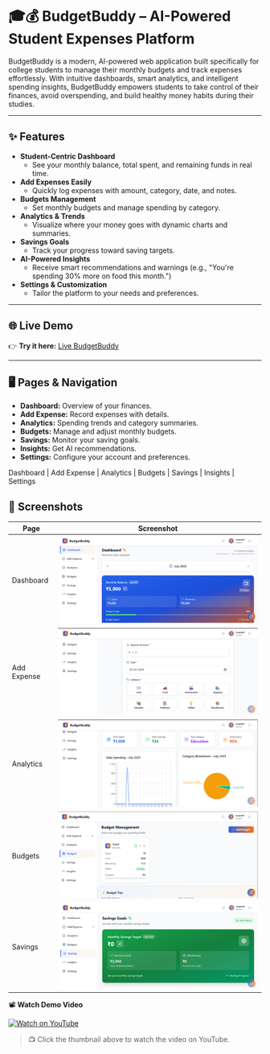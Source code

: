 # 🎓💰 BudgetBuddy – AI-Powered Student Expenses Platform

BudgetBuddy is a modern, AI-powered web application built specifically for college students to manage their monthly budgets and track expenses effortlessly. With intuitive dashboards, smart analytics, and intelligent spending insights, BudgetBuddy empowers students to take control of their finances, avoid overspending, and build healthy money habits during their studies.

---

## ✨ Features

- **Student-Centric Dashboard**
  - See your monthly balance, total spent, and remaining funds in real time.
- **Add Expenses Easily**
  - Quickly log expenses with amount, category, date, and notes.
- **Budgets Management**
  - Set monthly budgets and manage spending by category.
- **Analytics & Trends**
  - Visualize where your money goes with dynamic charts and summaries.
- **Savings Goals**
  - Track your progress toward saving targets.
- **AI-Powered Insights**
  - Receive smart recommendations and warnings (e.g., "You're spending 30% more on food this month.")
- **Settings & Customization**
  - Tailor the platform to your needs and preferences.

---

## 🌐 Live Demo

👉 **Try it here:** [Live BudgetBuddy](https://elaborate-pothos-02b446.netlify.app/)



---

## 🖥️ Pages & Navigation

- **Dashboard:** Overview of your finances.
- **Add Expense:** Record expenses with details.
- **Analytics:** Spending trends and category summaries.
- **Budgets:** Manage and adjust monthly budgets.
- **Savings:** Monitor your saving goals.
- **Insights:** Get AI recommendations.
- **Settings:** Configure your account and preferences.

Dashboard | Add Expense | Analytics | Budgets | Savings | Insights | Settings

## 📸 Screenshots

| Page           | Screenshot                          |
|----------------|-------------------------------------|
| Dashboard      | ![Dashboard](Screenshots/Dashboard.png) |
| Add Expense    | ![Add Expense](Screenshots/Expenses.png) |
| Analytics      | ![Analytics](Screenshots/Analytics.png) |
| Budgets        | ![Budgets](Screenshots/Budget.png) |
| Savings        | ![Savings](Screenshots/Saving.png) |


📽️ **Watch Demo Video**

[![Watch on YouTube](https://img.shields.io/badge/YouTube-Video-red?logo=youtube)](https://youtu.be/zyN8Calr0Hw)

> 📺 Click the thumbnail above to watch the video on YouTube.


